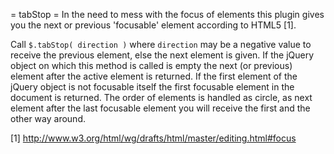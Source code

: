 = tabStop =
In the need to mess with the focus of elements this plugin gives you the next or previous 'focusable' element according to HTML5 [1].

Call `$.tabStop( direction )` where `direction` may be a negative value to receive the previous element, else the next element is given.
If the jQuery object on which this method is called is empty the next (or previous) element after the active element is returned.
If the first element of the jQuery object is not focusable itself the first focusable element in the document is returned.
The order of elements is handled as circle, as next element after the last focusable element you will receive the first and the other way around.

[1] http://www.w3.org/html/wg/drafts/html/master/editing.html#focus
